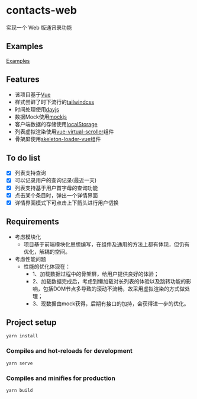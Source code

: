 <!--
 * @Author: kevinZhang
 * @Date: 2022-02-10 17:53:37
 * @LastEditors: kevinZhang
 * @LastEditTime: 2022-02-11 05:45:00
 * @FilePath: /contacts-web/README.md
-->
# contacts-web
实现一个 Web 版通讯录功能

## Examples
[Examples](https://contacts-web.vercel.app/#/)

## Features

- 该项目基于[Vue](https://vuejs.org/)
- 样式尝鲜了时下流行的[tailwindcss](https://tailwindcss.com/)
- 时间处理使用[dayjs](https://dayjs.gitee.io/)
- 数据Mock使用[mockjs](http://mockjs.com/)
- 客户端数据的存储使用[localStorage](https://developer.mozilla.org/zh-CN/docs/Web/API/Window/localStorage)
- 列表虚拟渲染使用[vue-virtual-scroller](https://github.com/Akryum/vue-virtual-scroller)组件
- 骨架屏使用[skeleton-loader-vue](https://github.com/abdulqudus001/vue-skeleton-loader)组件

## To do list
- [x] 列表支持查询
- [x] 可以记录用户的查询记录(最近一天)
- [x] 列表支持基于用户首字母的查询功能
- [x] 点击某个条目时，弹出一个详情界面
- [x] 详情界面模式下可点击上下箭头进行用户切换

## Requirements

- 考虑模块化 
    - 项目基于前端模块化思想编写，在组件及通用的方法上都有体现，但仍有优化，解耦的空间。
- 考虑性能问题 
    - 性能的优化体现在：
        - 1、加载数据过程中的骨架屏，给用户提供良好的体验；
        - 2、加载数据完成后，考虑到懒加载对长列表的体验以及跳转功能的影响，包括DOM节点多导致的滚动不流畅，故采用虚拟渲染的方式做处理；
        - 3、现数据由mock获得，后期有接口的加持，会获得进一步的优化。

## Project setup
```
yarn install
```

### Compiles and hot-reloads for development
```
yarn serve
```

### Compiles and minifies for production
```
yarn build
```

